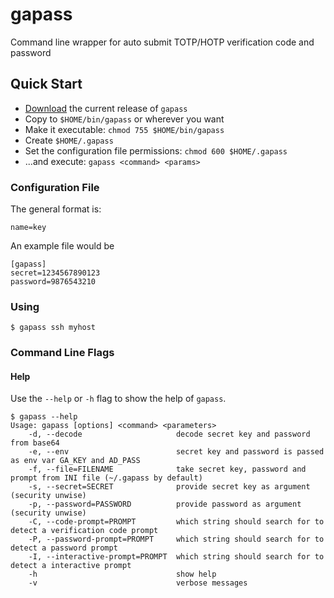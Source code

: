 # gapass
Command line wrapper for auto submit TOTP/HOTP verification code and password

## Quick Start
- [Download](https://github.com/yavitalic/gapass.git) the current release of `gapass`
- Copy to `$HOME/bin/gapass` or wherever you want
- Make it executable: `chmod 755 $HOME/bin/gapass`
- Create `$HOME/.gapass`
- Set the configuration file permissions: `chmod 600 $HOME/.gapass`
- ...and execute: `gapass <command> <params>`

### Configuration File
The general format is:
```
name=key
```
An example file would be
```
[gapass]
secret=1234567890123
password=9876543210
```

### Using
```
$ gapass ssh myhost
```

### Command Line Flags

#### Help

Use the `--help` or `-h` flag to show the help of `gapass`.
```
$ gapass --help
Usage: gapass [options] <command> <parameters>
    -d, --decode                     decode secret key and password from base64
    -e, --env                        secret key and password is passed as env var GA_KEY and AD_PASS
    -f, --file=FILENAME              take secret key, password and prompt from INI file (~/.gapass by default)
    -s, --secret=SECRET              provide secret key as argument (security unwise)
    -p, --password=PASSWORD          provide password as argument (security unwise)
    -C, --code-prompt=PROMPT         which string should search for to detect a verification code prompt
    -P, --password-prompt=PROMPT     which string should search for to detect a password prompt
    -I, --interactive-prompt=PROMPT  which string should search for to detect a interactive prompt
    -h                               show help
    -v                               verbose messages
```
